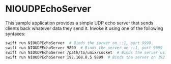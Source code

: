 # NIOUDPEchoServer

This sample application provides a simple UDP echo server that sends clients back whatever data they send it. Invoke it using one of the following syntaxes:

```bash
swift run NIOUDPEchoServer  # Binds the server on ::1, port 9999.
swift run NIOUDPEchoServer 9899  # Binds the server on ::1, port 9899
swift run NIOUDPEchoServer /path/to/unix/socket  # Binds the server using the given UNIX socket
swift run NIOUDPEchoServer 192.168.0.5 9899  # Binds the server on 192.168.0.5:9899
```

